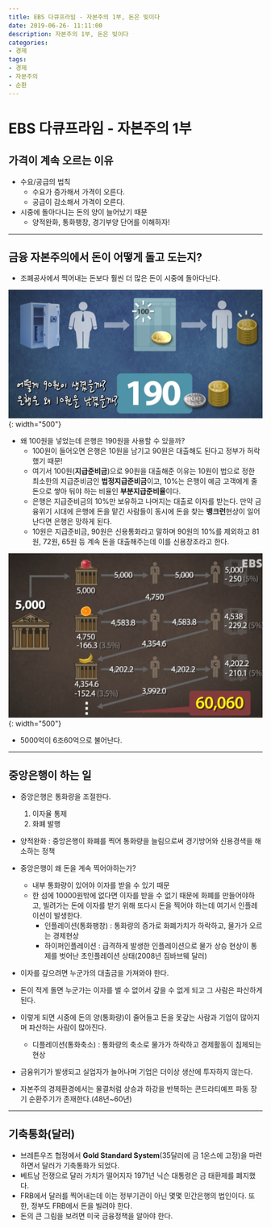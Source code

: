 ```yaml
---
title: EBS 다큐프라임 - 자본주의 1부, 돈은 빚이다
date: 2019-06-26- 11:11:00
description: 자본주의 1부, 돈은 빚이다
categories:
- 경제
tags:
- 경제
- 자본주의
- 순환
---
```

# EBS 다큐프라임 - 자본주의 1부 

## 가격이 계속 오르는 이유

- 수요/공급의 법칙
  - 수요가 증가해서 가격이 오른다.
  - 공급이 감소해서 가격이 오른다.
- 시중에 돌아다니는 돈의 양이 늘어났기 때문
  - 양적완화, 통화팽창, 경기부양 단어를 이해하자!

***

## 금융 자본주의에서 돈이 어떻게 돌고 도는지?

- 조폐공사에서 찍어내는 돈보다 훨씬 더 많은 돈이 시중에 돌아다닌다.

![Imeage](/assets/images/capitalism1_1.png){: width="500"}

- 왜 100원을 넣었는데 은행은 190원을 사용할 수 있을까?
  - 100원이 들어오면 은행은 10원을 남기고 90원은 대출해도 된다고 정부가 허락했기 때문!
  - 여기서 100원(**지급준비금**)으로 90원을 대출해준 이유는 10원이 법으로 정한 최소한의 지급준비금인 **법정지급준비금**이고, 10%는 은행이 예금 고객에게 줄 돈으로 쌓아 둬야 하는 비율인 **부분지급준비율**이다.
  - 은행은 지급준비금의 10%만 보유하고 나머지는 대출로 이자를 받는다. 만약 금융위기 시대에 은행에 돈을 맡긴 사람들이 동시에 돈을 찾는 **뱅크런**현상이 일어난다면 은행은 망하게 된다.
  - 10원은 지급준비금, 90원은 신용통화라고 말하며 90원의 10%를 제외하고 81원, 72원, 65원 등 계속 돈을 대출해주는데 이를 신용창조라고 한다.

![Imeage](/assets/images/capitalism1_2.png){: width="500"}

- 5000억이 6조60억으로 불어난다.

***

## 중앙은행이 하는 일

- 중앙은행은 통화량을 조절한다.
  1. 이자율 통제
  2. 화폐 발행

- 양적완화 : 중앙은행이 화폐를 찍어 통화량을 늘림으로써 경기방어와 신용경색을 해소하는 정책
- 중앙은행이 왜 돈을 계속 찍어야하는가?
  - 내부 통화량이 있어야 이자를 받을 수 있기 때문
  - 한 섬에 10000원밖에 없다면 이자를 받을 수 없기 때문에 화폐를 만들어야하고, 빌려가는 돈에 이자를 받기 위해 또다시 돈을 찍어야 하는데 여기서 인플레이션이 발생한다.
    - 인플레이션(통화팽창) : 통화량의 증가로 화폐가치가 하락하고, 물가가 오르는 경제현상
    - 하이퍼인플레이션 : 급격하게 발생한 인플레이션으로 물가 상승 현상이 통제를 벗어난 초인플레이션 상태(2008년 짐바브웨 달러)
- 이자를 갚으려면 누군가의 대출금을 가져와야 한다.
- 돈이 적게 돌면 누군가는 이자를 벌 수 없어서 갚을 수 없게 되고 그 사람은 파산하게 된다.
- 이렇게 되면 시중에 돈의 양(통화량)이 줄어들고 돈을 못갚는 사람과 기업이 많아지며 파산하는 사람이 많아진다.
  - 디플레이션(통화축소) : 통화량의 축소로 물가가 하락하고 경제활동이 침체되는 현상
- 금융위기가 발생되고 실업자가 늘어나며 기업은 더이상 생산에 투자하지 않는다.
- 자본주의 경제환경에서는 물결처럼 상승과 하강을 반복하는 콘드라티예프 파동 장기 순환주기가 존재한다.(48년~60년)

***

## 기축통화(달러)

- 브레튼우즈 협정에서 **Gold Standard System**(35달러에 금 1온스에 고정)을 마련하면서 달러가 기축통화가 되었다.
- 베트남 전쟁으로 달러 가치가 떨어지자 1971년 닉슨 대통령은 금 태환제를 폐지했다.
- FRB에서 달러를 찍어내는데 이는 정부기관이 아닌 몇몇 민간은행의 법인이다. 또한, 정부도 FRB에서 돈을 빌려야 한다.
- 돈의 큰 그림을 보려면 미국 금융정책을 알아야 한다.
